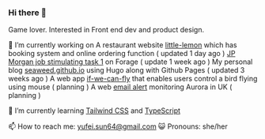 ### Hi there 👋 
  Game lover.
  Interested in Front end dev and product design.
  
🔭 I’m currently working on
  A restaurant website [little-lemon](https://github.com/Siwi0w0/little-lemon) which has booking system and online ordering function ( updated 1 day ago )
  [JP Morgan job stimulating task 1](https://github.com/Siwi0w0/forage-jpmc-swe-task-1) on Forage ( update 1 week ago )
  My personal blog [seaweed.github.io](https://github.com/Siwi0w0/seaweed.github.io) using Hugo along with Github Pages ( updated 3 weeks ago )
  A web app [if-we-can-fly](https://github.com/Siwi0w0/if-we-can-fly) that enables users control a bird flying using mouse ( planning )
  A web [email alert](https://github.com/Siwi0w0/aurora-alert) monitoring Aurora in UK ( planning )

🌱 I’m currently learning [Tailwind CSS](https://tailwindcss.com/) and [TypeScript](typescript-tutorial)

📫 How to reach me: yufei.sun64@gmail.com
😺 Pronouns: she/her
  
<!-- 👯 I’m looking to collaborate on ...
-!>


